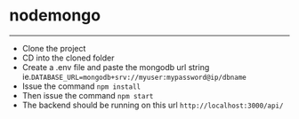 # nodemongo

***

- Clone the project
- CD into the cloned folder
- Create a .env file and paste the mongodb url string ie.``DATABASE_URL=mongodb+srv://myuser:mypassword@ip/dbname``
- Issue the command ``npm install``
- Then issue the command ``npm start``
- The backend should be running on this url ``http://localhost:3000/api/``